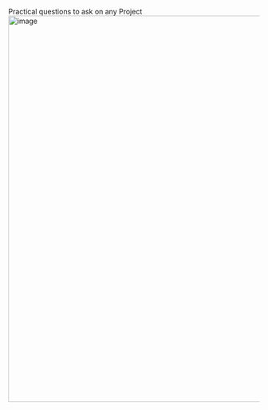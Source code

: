 Practical questions to ask on any Project
<img width="775" alt="image" src="https://user-images.githubusercontent.com/11094580/178369010-f1669c2b-3ff2-41e3-990d-f2d18fda71d2.png">
